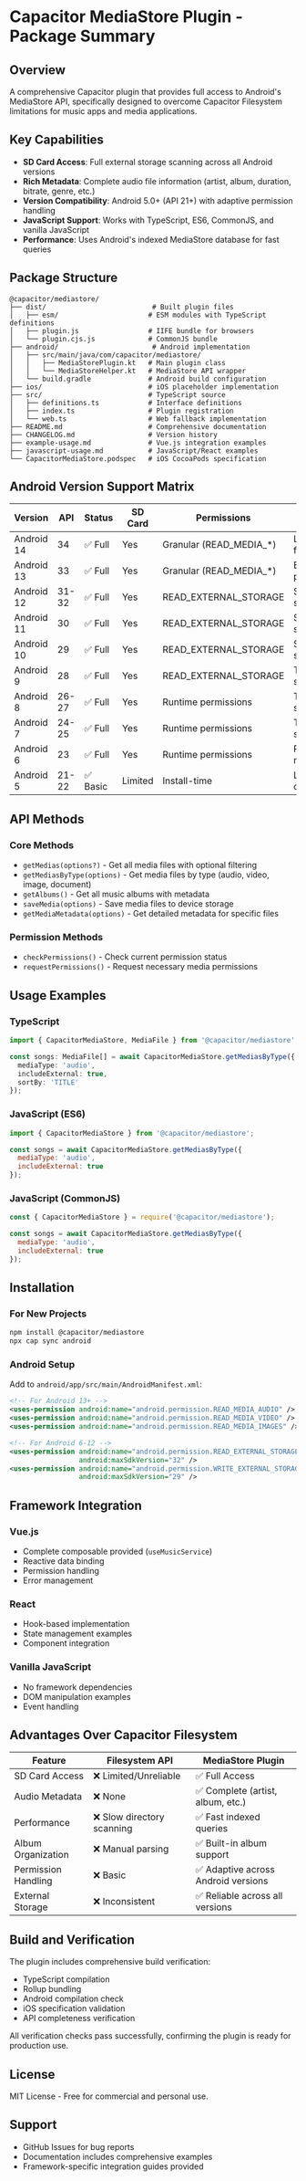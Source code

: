 # Capacitor MediaStore Plugin - Package Summary

## Overview
A comprehensive Capacitor plugin that provides full access to Android's MediaStore API, specifically designed to overcome Capacitor Filesystem limitations for music apps and media applications.

## Key Capabilities
- **SD Card Access**: Full external storage scanning across all Android versions
- **Rich Metadata**: Complete audio file information (artist, album, duration, bitrate, genre, etc.)
- **Version Compatibility**: Android 5.0+ (API 21+) with adaptive permission handling
- **JavaScript Support**: Works with TypeScript, ES6, CommonJS, and vanilla JavaScript
- **Performance**: Uses Android's indexed MediaStore database for fast queries

## Package Structure
```
@capacitor/mediastore/
├── dist/                          # Built plugin files
│   ├── esm/                      # ESM modules with TypeScript definitions
│   ├── plugin.js                 # IIFE bundle for browsers
│   └── plugin.cjs.js             # CommonJS bundle
├── android/                       # Android implementation
│   ├── src/main/java/com/capacitor/mediastore/
│   │   ├── MediaStorePlugin.kt   # Main plugin class
│   │   └── MediaStoreHelper.kt   # MediaStore API wrapper
│   └── build.gradle              # Android build configuration
├── ios/                          # iOS placeholder implementation
├── src/                          # TypeScript source
│   ├── definitions.ts            # Interface definitions
│   ├── index.ts                  # Plugin registration
│   └── web.ts                    # Web fallback implementation
├── README.md                     # Comprehensive documentation
├── CHANGELOG.md                  # Version history
├── example-usage.md              # Vue.js integration examples
├── javascript-usage.md           # JavaScript/React examples
└── CapacitorMediaStore.podspec   # iOS CocoaPods specification
```

## Android Version Support Matrix

| Version | API | Status | SD Card | Permissions | Notes |
|---------|-----|--------|---------|-------------|-------|
| Android 14 | 34 | ✅ Full | Yes | Granular (READ_MEDIA_*) | Latest features |
| Android 13 | 33 | ✅ Full | Yes | Granular (READ_MEDIA_*) | Enhanced privacy |
| Android 12 | 31-32 | ✅ Full | Yes | READ_EXTERNAL_STORAGE | Scoped storage |
| Android 11 | 30 | ✅ Full | Yes | READ_EXTERNAL_STORAGE | Scoped storage |
| Android 10 | 29 | ✅ Full | Yes | READ_EXTERNAL_STORAGE | Scoped storage intro |
| Android 9 | 28 | ✅ Full | Yes | READ_EXTERNAL_STORAGE | Traditional storage |
| Android 8 | 26-27 | ✅ Full | Yes | Runtime permissions | Traditional storage |
| Android 7 | 24-25 | ✅ Full | Yes | Runtime permissions | Traditional storage |
| Android 6 | 23 | ✅ Full | Yes | Runtime permissions | Permission model intro |
| Android 5 | 21-22 | ✅ Basic | Limited | Install-time | Legacy compatibility |

## API Methods

### Core Methods
- `getMedias(options?)` - Get all media files with optional filtering
- `getMediasByType(options)` - Get media files by type (audio, video, image, document)
- `getAlbums()` - Get all music albums with metadata
- `saveMedia(options)` - Save media files to device storage
- `getMediaMetadata(options)` - Get detailed metadata for specific files

### Permission Methods
- `checkPermissions()` - Check current permission status
- `requestPermissions()` - Request necessary media permissions

## Usage Examples

### TypeScript
```typescript
import { CapacitorMediaStore, MediaFile } from '@capacitor/mediastore';

const songs: MediaFile[] = await CapacitorMediaStore.getMediasByType({
  mediaType: 'audio',
  includeExternal: true,
  sortBy: 'TITLE'
});
```

### JavaScript (ES6)
```javascript
import { CapacitorMediaStore } from '@capacitor/mediastore';

const songs = await CapacitorMediaStore.getMediasByType({
  mediaType: 'audio',
  includeExternal: true
});
```

### JavaScript (CommonJS)
```javascript
const { CapacitorMediaStore } = require('@capacitor/mediastore');

const songs = await CapacitorMediaStore.getMediasByType({
  mediaType: 'audio',
  includeExternal: true
});
```

## Installation

### For New Projects
```bash
npm install @capacitor/mediastore
npx cap sync android
```

### Android Setup
Add to `android/app/src/main/AndroidManifest.xml`:
```xml
<!-- For Android 13+ -->
<uses-permission android:name="android.permission.READ_MEDIA_AUDIO" />
<uses-permission android:name="android.permission.READ_MEDIA_VIDEO" />
<uses-permission android:name="android.permission.READ_MEDIA_IMAGES" />

<!-- For Android 6-12 -->
<uses-permission android:name="android.permission.READ_EXTERNAL_STORAGE" 
                 android:maxSdkVersion="32" />
<uses-permission android:name="android.permission.WRITE_EXTERNAL_STORAGE" 
                 android:maxSdkVersion="29" />
```

## Framework Integration

### Vue.js
- Complete composable provided (`useMusicService`)
- Reactive data binding
- Permission handling
- Error management

### React
- Hook-based implementation
- State management examples
- Component integration

### Vanilla JavaScript
- No framework dependencies
- DOM manipulation examples
- Event handling

## Advantages Over Capacitor Filesystem

| Feature | Filesystem API | MediaStore Plugin |
|---------|----------------|-------------------|
| SD Card Access | ❌ Limited/Unreliable | ✅ Full Access |
| Audio Metadata | ❌ None | ✅ Complete (artist, album, etc.) |
| Performance | ❌ Slow directory scanning | ✅ Fast indexed queries |
| Album Organization | ❌ Manual parsing | ✅ Built-in album support |
| Permission Handling | ❌ Basic | ✅ Adaptive across Android versions |
| External Storage | ❌ Inconsistent | ✅ Reliable across all versions |

## Build and Verification

The plugin includes comprehensive build verification:
- TypeScript compilation
- Rollup bundling
- Android compilation check
- iOS specification validation
- API completeness verification

All verification checks pass successfully, confirming the plugin is ready for production use.

## License
MIT License - Free for commercial and personal use.

## Support
- GitHub Issues for bug reports
- Documentation includes comprehensive examples
- Framework-specific integration guides provided